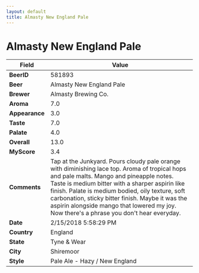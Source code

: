 ```yaml
---
layout: default
title: Almasty New England Pale
---
```


# Almasty New England Pale

| Field         | Value     |
|---------------|-----------|
| **BeerID** | 581893 |
| **Beer** | Almasty New England Pale |
| **Brewer** | Almasty Brewing Co. |
| **Aroma** | 7.0 |
| **Appearance** | 3.0 |
| **Taste** | 7.0 |
| **Palate** | 4.0 |
| **Overall** | 13.0 |
| **MyScore** | 3.4 |
| **Comments** | Tap at the Junkyard. Pours cloudy pale orange with diminishing lace top. Aroma of tropical hops and pale malts. Mango and pineapple notes. Taste is medium bitter with a sharper aspirin like finish. Palate is medium bodied, oily texture, soft carbonation, sticky bitter finish. Maybe it was the aspirin alongside mango that lowered my joy. Now there&#39;s a phrase you don&#39;t hear everyday. |
| **Date** | 2/15/2018 5:58:29 PM |
| **Country** | England |
| **State** | Tyne &amp; Wear |
| **City** | Shiremoor |
| **Style** | Pale Ale - Hazy / New England |
